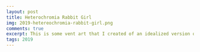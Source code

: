 ```yaml
---
layout: post
title: Heterochromia Rabbit Girl
img: 2019-hetereochromia-rabbit-girl.png
comments: true
excerpt: This is some vent art that I created of an idealized version of my character with heterochromia and rabbit ears.
tags: 2019
---
```

